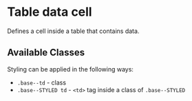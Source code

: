 # Table data cell

Defines a cell inside a table that contains data.   

## Available Classes

Styling can be applied in the following ways:

* `.base--td` - class
* `.base--STYLED td` - `<td>` tag inside a class of `.base--STYLED`
